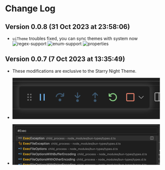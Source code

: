 # Change Log

## Version 0.0.8 (31 Oct 2023 at 23:58:06)

- `uiTheme` troubles fixed, you can sync themes with system now
![regex-support](https://i.imgur.com/bZojLxO.jpg)
![enum-support](https://i.imgur.com/TWsa4lj.jpg)
![properties](https://i.imgur.com/rYiP0N4.jpg)

## Version 0.0.7 (7 Oct 2023 at 13:35:49)

- These modifications are exclusive to the Starry Night Theme.

- ![debug](.github/images/7%20Oct%202023%20at%2013:41:35.png)
- ![highlight](.github/images/7%20Oct%202023%20at%2013:37:13.png)
